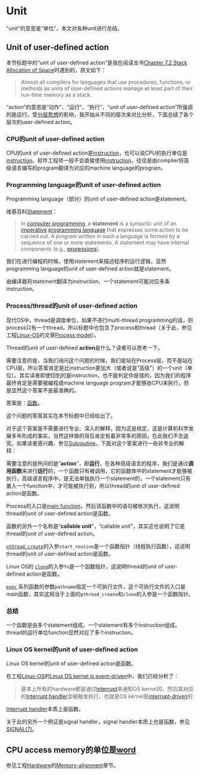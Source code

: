 # Unit

"unit"的意思是“单位”，本文对各种unit进行总结。

## Unit of user-defined action

本节标题中的“unit of user-defined action”是我在阅读龙书[Chapter 7.2 Stack Allocation of Space](https://dengking.github.io/compiler-principle/Chapter-7-Run-Time-Environments/7.2-Stack-Allocation-of-Space/)时遇到的，原文如下：

> Almost all compilers for languages that use procedures, functions, or methods as units of user-defined actions manage at least part of their run-time memory as a stack. 

“action”的意思是“动作”、“运行”、“执行”，“unit of user-defined action”所强调的是运行。受[分层思想](https://dengking.github.io/Post/Abstraction/Glossary#分层思想)的影响，我开始从不同的层次来对比分析，下面总结了各个层次的user-defined action。

### CPU的unit of user-defined action

CPU的unit of user-defined action是[instruction](https://en.wikipedia.org/wiki/Instruction_set_architecture#Instructions)，也可以说CPU的执行单位是[instruction](https://en.wikipedia.org/wiki/Instruction_set_architecture#Instructions)。软件工程师一般不会直接使用[instruction](https://en.wikipedia.org/wiki/Instruction_set_architecture#Instructions)，往往是由compiler将高级语言编写的program翻译为对应的machine language的program。



### Programming language的unit of user-defined action

Programming language（部分）的unit of user-defined action是statement。

维基百科[Statement](https://en.wikipedia.org/wiki/Statement_(computer_science))： 

> In [computer programming](https://en.wikipedia.org/wiki/Computer_programming), a **statement** is a syntactic unit of an [imperative](https://en.wikipedia.org/wiki/Imperative_programming) [programming language](https://en.wikipedia.org/wiki/Programming_language) that expresses some action to be carried out. A program written in such a language is formed by a sequence of one or more statements. A statement may have internal components (e.g., [expressions](https://en.wikipedia.org/wiki/Expression_(computer_science))).

我们在进行编程的时候，使用statement来描述程序的运行逻辑，显然programming language的unit of user-defined action就是statement。

由编译器将statement翻译为instruction，一个statement可能对应多条instruction。

### Process/thread的unit of user-defined action

现代OS中，thread是调度单位，如果不进行multi-thread programming的话，则process只有一个thread，所以标题中也包含了process和thread（关于此，参见工程[Linux-OS](https://dengking.github.io/Linux-OS/)的文章[Process model](https://dengking.github.io/Linux-OS/Kernel/Guide/Linux-OS's-multitasking/01-Process-model/)）。

Thread的unit of user-defined **action**是什么？读者可以思考一下。

需要注意的是，当我们询问这个问题的时候，我们是站在Process层，而不是站在CPU层，所以答案肯定是比instruction更加大（或者说是“高级”）的一个unit（单位）。其实读者即使回到的是instruction，也不能判定你是错的，因为我们的程序最终肯定是需要被编程成machine language program才能够由CPU来执行，但是显然这个答案不是最准确的。

答案是：[函数](https://en.wikipedia.org/wiki/Subroutine)。

这个问题的答案其实在本节标题中已经给出了。

对于这个答案是不需要进行专业、深入的解释，因为这是规定，这是计算机科学发展多年形成的事实，当然这样做的背后肯定有着非常多的原因，在此我们不去追究，如果读者感兴趣，参见[Subroutine](https://en.wikipedia.org/wiki/Subroutine)。下面对这个答案进行一些非专业的解释：

需要注意的是所问的是“**action**”，即**运行**，在各种高级语言的程序，我们是通过**调用函数**来进行**运行**的，一个函数只有被调用，它的函数体中的statement才能够被执行，高级语言程序中，是无法单独执行一个statement的，一个statement只有置入一个function中，才可能被执行到，所以thread的unit of user-defined action是函数。

Process的入口是[main function](https://en.wikipedia.org/wiki/Entry_point)，然后该函数中的语句被依次执行，这说明thread的unit of user-defined action是函数。

函数的另外一个名称是“**callable unit**”，“callable unit”，其实这也说明了它是thread的unit of user-defined action。

[`pthread_create`](http://man7.org/linux/man-pages/man3/pthread_create.3.html)的入参`start_routine`是一个函数指针（线程执行函数），这说明thread的unit of user-defined action是函数。

Linux OS的 [`clone`](http://man7.org/linux/man-pages/man2/clone.2.html)的入参`fn`是一个函数指针，这说明thread的unit of user-defined action是函数。

[`exec`](http://man7.org/linux/man-pages/man3/exec.3.html) 系列函数的参数`pathname`指定一个可执行文件，这个可执行文件的入口是main函数，其实这相当于上面的`pthread_create`和`clone`的入参是一个函数指针。

### 总结

一个函数是由多个statement组成，一个statement有多个instruction组成。thread的运行单位function显然对应了多个instruction。



### Linux OS kernel的unit of user-defined action

Linux OS kernel的unit of user-defined action是函数。

在工程[Linux-OS](https://dengking.github.io/Linux-OS/)的[Linux OS kernel is event-driven](https://dengking.github.io/Linux-OS/Kernel/Guide/Linux-OS's-interaction-with-the-hardware/Linux-OS-kernel-is-event-driven/)中，我们已经分析了：

> 基本上所有的hardware都是通过[interrupt](https://en.wikipedia.org/wiki/Interrupt)来通知OS kernel的，然后其对应的[Interrupt handler](https://en.wikipedia.org/wiki/Interrupt_handler)会被触发执行，也就是OS kernel是[interrupt-driven](https://en.wikipedia.org/wiki/Interrupt)的

[Interrupt handler](https://en.wikipedia.org/wiki/Interrupt_handler)本质上是函数。

关于此的另外一个例证是signal handler，signal handler本质上也是函数，参见[SIGNAL(7)](http://man7.org/linux/man-pages/man7/signal.7.html)。

## CPU access memory的单位是[word](https://en.wikipedia.org/wiki/Computer_word)

参见工程[Hardware](https://dengking.github.io/Hardware/)的[Memory-alignment](https://dengking.github.io/Hardware/CPU/Memory-access/Memory-alignment/)章节。
